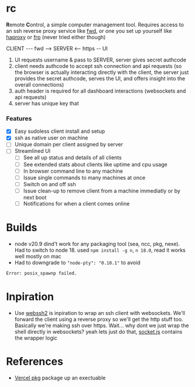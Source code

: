 # rc
**R**emote **C**ontrol, a simple computer management tool. Requires access to an ssh reverse proxy service like [fwd](https://rockz-one.github.io/fwd-docs/), or one you set up yourself like [haproxy](https://github.com/haproxy/haproxy) or [frp](https://github.com/fatedier/frp) (never tried either though)

CLIENT --- fwd --> SERVER <-- https -- UI

1. UI requests username & pass to SERVER, server gives secret authcode
2. client needs authcode to accept ssh connection and api requests (so the browser is actually interacting directly with the client, the server just provides the secret authcode, serves the UI, and offers insight into the overall connections)
3. auth header is required for all dashboard interactions (websockets and api requests)
4. server has unique key that 

### Features
- [x] Easy sudoless client install and setup
- [x] ssh as native user on machine
- [ ] Unique domain per client assigned by server
- [ ] Streamlined UI
    - [ ] See all up status and details of all clients
    - [ ] See extended stats about clients like uptime and cpu usage
    - [ ] In browser command line to any machine
    - [ ] Issue single commands to many machines at once
    - [ ] Switch on and off ssh
    - [ ] Issue clean-up to remove client from a machine immediatly or by next boot
    - [ ] Notifications for when a client comes online

# Builds
- node v20.9 dind't work for any packaging tool (sea, ncc, pkg, nexe). Had to switch to node 18. used `npm install -g n`, `n 18.0`, read it works well mostly on mac
- Had to downgrade to `"node-pty": "0.10.1"` to avoid 
```bash
Error: posix_spawnp failed.
```

# Inpiration
- Use [webssh2](https://github.com/billchurch/webssh2/) is inpiration to wrap an ssh client with websockets. We'll forward the client using a reverse proxy so we'll get the http stuff too. Basically we're making ssh over https. Wait... why dont we just wrap the shell directly in websockets? yeah lets just do that, [socket.js](https://github.com/billchurch/webssh2/blob/9c0ba04b31e92b7ed20e5c3509b5cbcc5447f565/app/server/socket.js#L105) contains the wrapper logic

# References
- [Vercel pkg](https://github.com/vercel/pkg) package up an exectuable